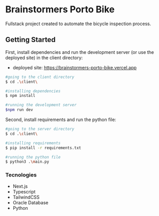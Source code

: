 # Brainstormers Porto Bike 
Fullstack project created to automate the bicycle inspection process.

## Getting Started

First, install dependencies and run the development server (or use the deployed site) in the client directory:
- deployed site: https://brainstormers-porto-bike.vercel.app 
```bash
#going to the client directory
$ cd .\client\

#installing dependencies
$ npm install

#running the development server
$npm run dev
```
Second, install requirements and run the python file:
```bash
#going to the server directory
$ cd .\client\

#installing requirements
$ pip install -r requirements.txt

#running the python file
$ python3 .\main.py
```
### Tecnologies
- Next.js
- Typescript
- TailwindCSS
- Oracle Database
- Python
